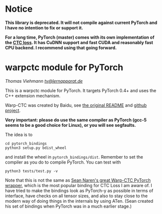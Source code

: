 # Notice

**This library is deprecated. It will not compile against current PyTorch and I have no intention to fix or support it.**

**For a long time, PyTorch (master) comes with its own implementation of the [CTC loss](https://pytorch.org/docs/master/nn.html#torch.nn.CTCLoss). 
  It has CuDNN support and fast CUDA and reasonably fast CPU backend.
  I recommend using that going forward.**

# warpctc module for PyTorch

*Thomas Viehmann <tv@lernapparat.de>*

This is a warpctc module for PyTorch.
It targets PyTorch 0.4+ and uses the C++ extension mechanism.

Warp-CTC was created by Baidu, see [the original
README](README.orig.md) and
[github project](https://github.com/baidu-research/warp-ctc).

**Very important: please do use the same compiler as PyTorch (gcc-5
seems to be a good choice for Linux), or you will see segfaults.** 

The idea is to

```
cd pytorch_bindings
python3 setup.py bdist_wheel
```
and install the wheel in `pytorch_bindings/dist`. Remember to set the
compiler as you do to compile PyTorch.
You can test with
```
python3 tests/test.py -v
```


Note that this is not the same as [Sean Naren's great Warp-CTC PyTorch
wrapper](https://github.com/SeanNaren/warp-ctc), which is the most
popular binding for CTC Loss I am aware of.
I have tried to make the bindings look as PyTorch-y as possible in terms
of interface, have checks on all tensor sizes, and also to stay close to
the modern way of doing things in the internals by using ATen. (Sean
created his set of bindings when PyTorch was in a much earlier stage.)
